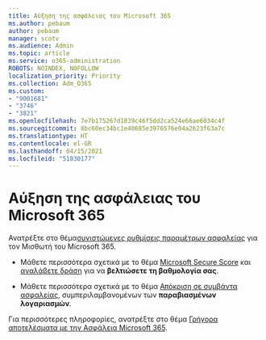 ```yaml
---
title: Αύξηση της ασφάλειας του Microsoft 365
ms.author: pebaum
author: pebaum
manager: scotv
ms.audience: Admin
ms.topic: article
ms.service: o365-administration
ROBOTS: NOINDEX, NOFOLLOW
localization_priority: Priority
ms.collection: Adm_O365
ms.custom:
- "9001681"
- "3746"
- "3821"
ms.openlocfilehash: 7e7b175267d1839c46f5dd2ca524e66ae6034c4f
ms.sourcegitcommit: 8bc60ec34bc1e40685e3976576e04a2623f63a7c
ms.translationtype: HT
ms.contentlocale: el-GR
ms.lasthandoff: 04/15/2021
ms.locfileid: "51830177"
---
```

# <a name="increase-microsoft-365-security"></a>Αύξηση της ασφάλειας του Microsoft 365

Ανατρέξτε στο θέμα[συνιστώμενες ρυθμίσεις παραμέτρων ασφαλείας](https://docs.microsoft.com/microsoft-365/security/office-365-security/tenant-wide-setup-for-increased-security?view=o365-worldwide) για τον Μισθωτή του Microsoft 365.

- Μάθετε περισσότερα σχετικά με το θέμα [Microsoft Secure Score](https://docs.microsoft.com/microsoft-365/security/mtp/microsoft-secure-score?view=o365-worldwide) και [αναλάβετε δράση](https://docs.microsoft.com/microsoft-365/security/mtp/microsoft-secure-score?view=o365-worldwide#take-action-to-improve-your-score) για να **βελτιώσετε τη βαθμολογία σας**.

- Μάθετε περισσότερα σχετικά με το θέμα [Απόκριση σε συμβάντα ασφαλείας](https://docs.microsoft.com/microsoft-365/security/office-365-security/office365-security-incident-response-overview?view=o365-worldwide), συμπεριλαμβανομένων των **παραβιασμένων λογαριασμών**.

Για περισσότερες πληροφορίες, ανατρέξτε στο θέμα [Γρήγορα αποτελέσματα με την Ασφάλεια Microsoft 365](https://docs.microsoft.com/microsoft-365/security/office-365-security/security-roadmap?view=o365-worldwide). 
